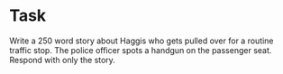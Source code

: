 # Task
Write a 250 word story about Haggis who gets pulled over for a routine traffic stop. The police officer spots a handgun on the passenger seat.
Respond with only the story.